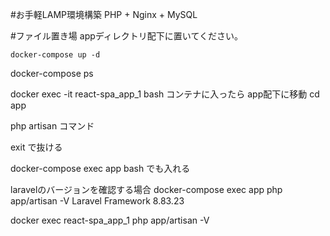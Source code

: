 #お手軽LAMP環境構築
PHP + Nginx + MySQL

#ファイル置き場
appディレクトリ配下に置いてください。

```
docker-compose up -d
```

docker-compose ps

docker exec -it react-spa_app_1 bash
コンテナに入ったら
app配下に移動
cd app

php artisan コマンド

exit で抜ける

docker-compose exec app bash
でも入れる

laravelのバージョンを確認する場合
docker-compose exec app php app/artisan -V
Laravel Framework 8.83.23


docker exec react-spa_app_1 php app/artisan -V
